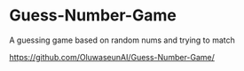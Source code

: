 # Guess-Number-Game
A guessing game based on random nums and trying to match

https://github.com/OluwaseunAI/Guess-Number-Game/
